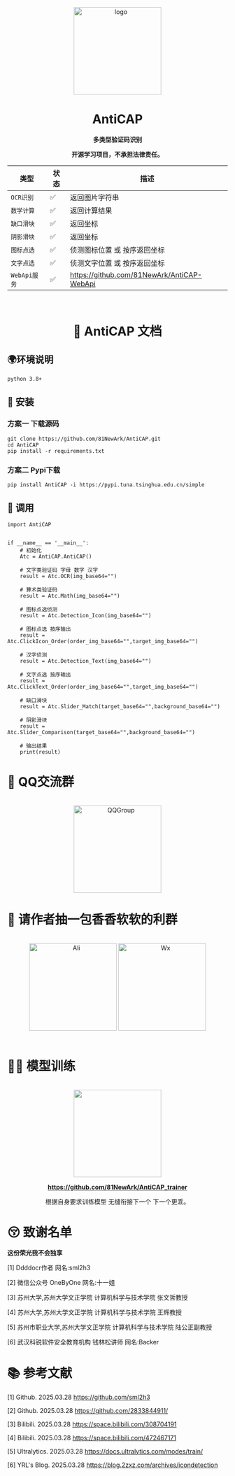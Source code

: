 <div align="center">

<img src="https://img.picui.cn/free/2025/07/04/6867ef499899c.png" alt="logo" width="200" height="200">

# AntiCAP

<strong>多类型验证码识别</strong>

<strong>开源学习项目，不承担法律责任。</strong>

| 类型         | 状态 | 描述                                         |
|------------|-|--------------------------------------------|
| `OCR识别`    |✅| 返回图片字符串                                    |
| `数学计算`     |✅| 返回计算结果                                     |
| `缺口滑块`     |✅| 返回坐标                                       |
| `阴影滑块`     |✅| 返回坐标                                       |
| `图标点选`     |✅| 侦测图标位置 或 按序返回坐标                            |
| `文字点选`     |✅| 侦测文字位置 或 按序返回坐标                            |
| `WebApi服务` | ✅ | https://github.com/81NewArk/AntiCAP-WebApi |


</div>


<br>

<div align="center">

# 📄 AntiCAP 文档

</div>

## 🌍环境说明

```
python 3.8+
```

## 📁 安装

###  方案一 下载源码
```
git clone https://github.com/81NewArk/AntiCAP.git
cd AntiCAP
pip install -r requirements.txt 
```


###  方案二 Pypi下载
```
pip install AntiCAP -i https://pypi.tuna.tsinghua.edu.cn/simple
```

## 🤖 调用

```
import AntiCAP


if __name__ == '__main__':
    # 初始化
    Atc = AntiCAP.AntiCAP()

    # 文字类验证码 字母 数字 汉字
    result = Atc.OCR(img_base64="")

    # 算术类验证码
    result = Atc.Math(img_base64="")

    # 图标点选侦测
    result = Atc.Detection_Icon(img_base64="")

    # 图标点选 按序输出
    result = Atc.ClickIcon_Order(order_img_base64="",target_img_base64="")

    # 汉字侦测
    result = Atc.Detection_Text(img_base64="")

    # 文字点选 按序输出
    result = Atc.ClickText_Order(order_img_base64="",target_img_base64="")

    # 缺口滑块
    result = Atc.Slider_Match(target_base64="",background_base64="")

    # 阴影滑块
    result = Atc.Slider_Comparison(target_base64="",background_base64="")

    # 输出结果
    print(result)
  ```

# 🐧 QQ交流群

<br>

<div align="center">

<img src="https://img.picui.cn/free/2025/05/30/6839b3dd23a26.png" alt="QQGroup" width="200" height="200">

</div>

# 🚬 请作者抽一包香香软软的利群
<br>

<div align="center">

<img src="https://img.picui.cn/free/2025/07/04/6867efd0bd67e.png" alt="Ali" width="200" height="200">
<img src="https://img.picui.cn/free/2025/07/04/6867efd0d7cbb.png" alt="Wx" width="200" height="200">

</div>

<br>

# 💪🏼 模型训练

<br>

<div align="center">

<img src="https://img.picui.cn/free/2025/07/04/6867f0684ff6e.png" width="200" height="200">

<strong>https://github.com/81NewArk/AntiCAP_trainer</strong>

根据自身要求训练模型 无缝衔接下一个 下一个更乖。

</div>

# 😚 致谢名单


<strong>这份荣光我不会独享</strong>


[1] Ddddocr作者 网名:sml2h3


[2] 微信公众号 OneByOne 网名:十一姐


[3] 苏州大学,苏州大学文正学院 计算机科学与技术学院 张文哲教授


[4] 苏州大学,苏州大学文正学院 计算机科学与技术学院 王辉教授


[5] 苏州市职业大学,苏州大学文正学院 计算机科学与技术学院 陆公正副教授


[6] 武汉科锐软件安全教育机构 钱林松讲师 网名:Backer



# 📚 参考文献

[1] Github. 2025.03.28 https://github.com/sml2h3


[2] Github. 2025.03.28 https://github.com/2833844911/


[3] Bilibili. 2025.03.28 https://space.bilibili.com/308704191


[4] Bilibili. 2025.03.28 https://space.bilibili.com/472467171


[5] Ultralytics. 2025.03.28 https://docs.ultralytics.com/modes/train/


[6] YRL's Blog. 2025.03.28 https://blog.2zxz.com/archives/icondetection



